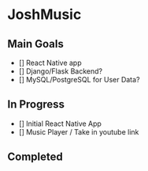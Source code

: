 # JoshMusic

## Main Goals 
- [] React Native app
- [] Django/Flask Backend?
- [] MySQL/PostgreSQL for User Data?


## In Progress
- [] Initial React Native App
- [] Music Player / Take in youtube link


## Completed



